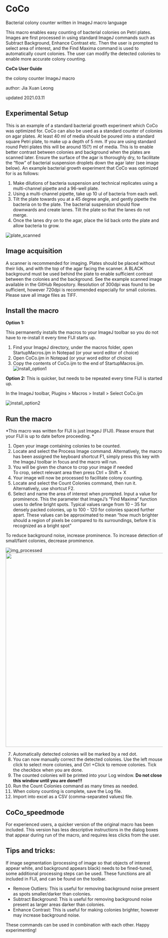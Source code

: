 # CoCo
Bacterial colony counter written in ImageJ macro language

This macro enables easy counting of bacterial colonies on Petri plates. 
Images are first processed in using standard ImageJ commands such as Subtract Background, Enhance Contrast etc.
Then the user is prompted to select area of interest, and the Find Maxima command is used to automatically count colonies.
The user can modify the detected colonies to enable more accurate colony counting.

**CoCo User Guide**

the colony counter ImageJ macro

author: Jia Xuan Leong

updated 2021.03.11

## Experimental Setup

This is an example of a standard bacterial growth experiment which CoCo was optimized for. CoCo can also be used as a standard counter of colonies on agar plates.
At least 40 ml of media should be poured into a standard square Petri plate, to make up a depth of 5 mm. If you are using standard round Petri plates this will be around 15(?) ml of media. This is to enable better contrast between colonies and background when the plates are scanned later. Ensure the surface of the agar is thoroughly dry, to facilitate the “flow” of bacterial suspension droplets down the agar later (see image below).
An example bacterial growth experiment that CoCo was optimized for is as follows:
1.	Make dilutions of bacteria suspension and technical replicates using a multi-channel pipette and a 96-well plate.
2.	Using a multi-channel pipette, take up 10 ul of bacteria from each well.
3.	Tilt the plate towards you at a 45 degree angle, and gently pipette the bacteria on to the plate. The bacterial suspension should flow downwards and create lanes. Tilt the plate so that the lanes do not merge. 
4.	Once the lanes dry on to the agar, place the lid back onto the plate and allow bacteria to grow.


![plate_scanned](https://user-images.githubusercontent.com/50719253/110786017-ed57d500-826b-11eb-8589-fe0c3d44900b.png)



## Image acquisition

A scanner is recommended for imaging. Plates should be placed without their lids, and with the top of the agar facing the scanner. A BLACK background must be used behind the plate to enable sufficient contrast between the colonies and the background. See the example scanned image available in the GitHub Repository.
Resolution of 300dpi was found to be sufficient, however 720dpi is recommended especially for small colonies. Please save all image files as TIFF.


## Install the macro

**Option 1:**

This permanently installs the macros to your ImageJ toolbar so you do not have to re-install it every time FIJI starts up.
1.	Find your ImageJ directory, under the macros folder, open StartupMacros.ijm in Notepad (or your word editor of choice)
2.	Open CoCo.ijm in Notepad (or your word editor of choice)
3.	Copy the contents of CoCo.ijm to the end of StartupMacros.ijm.
 ![install_option1](https://user-images.githubusercontent.com/50719253/110786032-f183f280-826b-11eb-9ca8-99f24a4f4537.png)

**Option 2:**
This is quicker, but needs to be repeated every time FIJI is started up.

In the ImageJ toolbar, Plugins > Macros > Install > Select CoCo.ijm

![install_option2](https://user-images.githubusercontent.com/50719253/110786095-03fe2c00-826c-11eb-89b6-cd4439b1b823.png)



## Run the macro

*This macro was written for FIJI is just ImageJ (FIJI).
Please ensure that your FIJI is up to date before proceeding. *

1.	Open your image containing colonies to be counted.
2.	Locate and select the Process Image command.
Alternatively, the macro has been assigned the keyboard shortcut F1, simply press this key with the ImageJ toolbar in focus and the macro will run.
3.	You will be given the chance to crop your image if needed	
	To crop, select relevant area then press Ctrl + Shift + X
5.	Your image will now be processed to facilitate colony counting.
6.	Locate and select the Count Colonies command, then run it. 
Alternatively, use shortcut F2.
6.	Select and name the area of interest when prompted. Input a value for prominence.
This the parameter that ImageJ’s “Find Maxima” function uses to define bright spots. Typical values range from 10 – 35 for densely packed colonies, up to 100 - 120 for colonies spaced further apart. These values can be approximated to mean “how much brighter should a region of pixels be compared to its surroundings, before it is recognized as a bright spot”

To reduce background noise, increase prominence. To increase detection of small/faint colonies, decrease prominence.

![img_processed](https://user-images.githubusercontent.com/50719253/110786153-12e4de80-826c-11eb-98b8-9f91f15790ed.png) &nbsp;&nbsp;&nbsp;&nbsp;
<img src="https://user-images.githubusercontent.com/50719253/110786164-14aea200-826c-11eb-93c7-8c6b7988d146.png" height="620">


7.	Automatically detected colonies will be marked by a red dot. 
8.	You can now manually correct the detected colonies. Use the left mouse click to select more colonies, and 
Ctrl +Click to remove colonies. Tick the checkbox when you are done.
9.	The counted colonies will be printed into your Log window. **Do not close this window until you are done!!!**
10.	Run the Count Colonies command as many times as needed. 
11.	When colony counting is complete, save the Log file.
12.	Import into excel as a CSV (comma-separated values) file.

## **CoCo_speedmode**

For experienced users, a quicker version of the original macro has been included. This version has less descriptive instructions in the dialog boxes that appear during run of the macro, and requires less clicks from the user.

## Tips and tricks:

If image segmentation (processing of image so that objects of interest appear white, and background appears black) needs to be fined-tuned, some additional processing steps can be used. These functions are all included in FIJI, and can be found on the toolbar.
* Remove Outliers: This is useful for removing background noise present as spots smaller/darker than colonies. 
* Subtract Background: This is useful for removing background noise present as larger areas darker than colonies.
* Enhance Contrast: This is useful for making colonies brighter, however may increase background noise.

These commands can be used in combination with each other. Happy experimenting!

